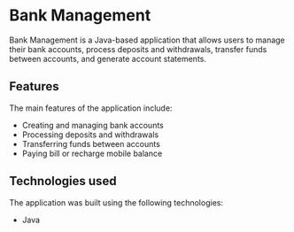 # Bank Management

Bank Management is a Java-based application that allows users to manage their bank accounts, process deposits and withdrawals, transfer funds between accounts, and generate account statements.

## Features

The main features of the application include:

- Creating and managing bank accounts
- Processing deposits and withdrawals
- Transferring funds between accounts
- Paying bill or recharge mobile balance

## Technologies used

The application was built using the following technologies:

- Java
